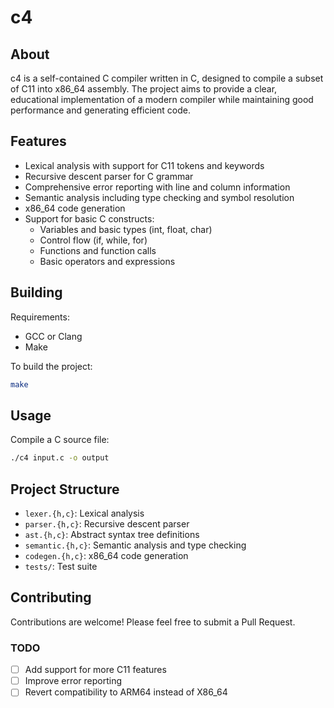 # c4

## About

c4 is a self-contained C compiler written in C, designed to compile a subset of C11 into x86_64 assembly. The project aims to provide a clear, educational implementation of a modern compiler while maintaining good performance and generating efficient code.

## Features

- Lexical analysis with support for C11 tokens and keywords
- Recursive descent parser for C grammar
- Comprehensive error reporting with line and column information
- Semantic analysis including type checking and symbol resolution
- x86_64 code generation
- Support for basic C constructs:
  - Variables and basic types (int, float, char)
  - Control flow (if, while, for)
  - Functions and function calls
  - Basic operators and expressions

## Building

Requirements:
- GCC or Clang
- Make

To build the project:

```bash
make
```

## Usage

Compile a C source file:

```bash
./c4 input.c -o output
```

## Project Structure

- `lexer.{h,c}`: Lexical analysis
- `parser.{h,c}`: Recursive descent parser
- `ast.{h,c}`: Abstract syntax tree definitions
- `semantic.{h,c}`: Semantic analysis and type checking
- `codegen.{h,c}`: x86_64 code generation
- `tests/`: Test suite

## Contributing

Contributions are welcome! Please feel free to submit a Pull Request.

### TODO

- [ ] Add support for more C11 features
- [ ] Improve error reporting
- [ ] Revert compatibility to ARM64 instead of X86_64
